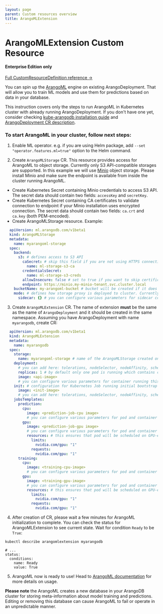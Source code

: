 ```yaml
---
layout: page
parent: Custom resources overview
title: ArangoMLExtension
---
```


# ArangoMLExtension Custom Resource


#### Enterprise Edition only

[Full CustomResourceDefinition reference ->](./api/ArangoMLExtension.v1beta1.md)


You can spin up the [ArangoML](https://github.com/arangoml) engine on existing ArangoDeployment.
That will allow you to train ML models and use them for predictions based on data in your database.

This instruction covers only the steps to run ArangoML in Kubernetes cluster with already running ArangoDeployment.
If you don't have one yet, consider checking [kube-arangodb installation guide](./using-the-operator.md) and [ArangoDeployment CR description](./deployment-resource-reference.md).

### To start ArangoML in your cluster, follow next steps:

1) Enable ML operator. e.g. if you are using Helm package, add `--set "operator.features.ml=true"` option to the Helm command.

2) Create `ArangoMLStorage` CR. This resource provides access for ArangoML to object storage. Currently only S3 API-compatible storages are supported.
  In this example we will use [Minio](https://min.io/) object storage. Please install Minio and make sure the endpoint is available from inside the cluster running ArangoML.

  - Create Kubernetes Secret containing Minio credentials to access S3 API. The secret data should contain two fields: `accessKey` and `secretKey`.
  - Create Kubernetes Secret containing CA certificates to validate connection to endpoint if your Minio installation uses encrypted connection. The secret data should contain two fields: `ca.crt` and `ca.key` (both PEM-encoded).
  - Create ArangoMLStorage resource. Example:
  ```yaml
    apiVersion: ml.arangodb.com/v1beta1
    kind: ArangoMLStorage
    metadata:
      name: myarangoml-storage
    spec:
      backend:
        s3: # defines access to S3 API
          caSecret: # skip this field if you are not using HTTPS connection to minio
            name: ml-storage-s3-ca
          credentialsSecret:
            name: ml-storage-s3-creds
          allowInsecure: false # set to true if you want to skip certificate check 
          endpoint: https://minio.my-minio-tenant.svc.cluster.local
      bucketName: my-arangoml-bucket # bucket will be created if it does not exist
      mode: # defines how storage proxy is deployed to cluster. Currently only 'sidecar' mode is supported. 
        sidecar: {} # you can configure various parameters for sidecar container here. See full CRD reference for details.
  ```

3) Create `ArangoMLExtension` CR. The name of extension **must** be the same as the name of `ArangoDeployment` and it should be created in the same namespace. 
  Assuming you have ArangoDeployment with name `myarangodb`, create CR:
  ```yaml
    apiVersion: ml.arangodb.com/v1beta1
    kind: ArangoMLExtension
    metadata:
      name: myarangodb
    spec:
      storage:
        name: myarangoml-storage # name of the ArangoMLStorage created on the previous step
      deployment:
        # you can add here: tolerations, nodeSelector, nodeAffinity, scheduler and many other parameters. See full CRD reference for details.
        replicas: 1 # by default only one pod is running which contains containers for api. You can scale it up or down.
        image: <api-image>
        # you can configure various parameters for container running this component here. See full CRD reference for details.
      init: # configuration for Kubernetes Job running initial bootstrap of ArangoML for your cluster.
        image: <init-image>
        # you can add here: tolerations, nodeSelector, nodeAffinity, scheduler and many other parameters. See full CRD reference for details.
      jobsTemplates:
        prediction:
          cpu:
            image: <prediction-job-cpu image>
            # you can configure various parameters for pod and container running this component here. See full CRD reference for details.
          gpu:
            image: <prediction-job-gpu image>
            # you can configure various parameters for pod and container running this component here. See full CRD reference for details.
            resources: # this ensures that pod will be scheduled on GPU-enabled node. Adjust for your environment if neccessary.
              limits:
                nvidia.com/gpu: "1"
              requests:
                nvidia.com/gpu: "1"
        training:
          cpu:
            image: <training-cpu-image>
            # you can configure various parameters for pod and container running this component here. See full CRD reference for details.
          gpu:
            image: <training-gpu-image>
            # you can configure various parameters for pod and container running this component here. See full CRD reference for details.
            resources: # this ensures that pod will be scheduled on GPU-enabled node. Adjust for your environment if neccessary.
              limits:
                nvidia.com/gpu: "1"
              requests:
                nvidia.com/gpu: "1"
  ```

4) After creation of CR, please wait a few minutes for ArangoML initialization to complete. You can check the status for ArangoMLExtension to see current state. Wait for condition `Ready` to be `True`:
```shell
kubectl describe arangomlextension myarangodb
```
```
# ...
status:
  conditions:
    name: Ready
    value: True
```

5) ArangoML now is ready to use! Head to [ArangoML documentation](https://github.com/arangoml) for more details on usage.

**Please note** the ArangoML creates a new database in your ArangoDB cluster for storing meta-information about model training and predictions. Editing or removing this database can cause ArangoML to fail or operate in an unpredictable manner.
